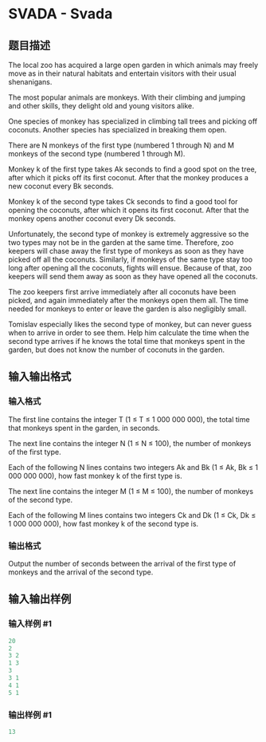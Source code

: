 # SVADA - Svada

## 题目描述

The local zoo has acquired a large open garden in which animals may freely move as in their natural habitats and entertain visitors with their usual shenanigans.

The most popular animals are monkeys. With their climbing and jumping and other skills, they delight old and young visitors alike.

One species of monkey has specialized in climbing tall trees and picking off coconuts. Another species has specialized in breaking them open.

There are N monkeys of the first type (numbered 1 through N) and M monkeys of the second type (numbered 1 through M).

Monkey k of the first type takes Ak seconds to find a good spot on the tree, after which it picks off its first coconut. After that the monkey produces a new coconut every Bk seconds.

Monkey k of the second type takes Ck seconds to find a good tool for opening the coconuts, after which it opens its first coconut. After that the monkey opens another coconut every Dk seconds.

Unfortunately, the second type of monkey is extremely aggressive so the two types may not be in the garden at the same time. Therefore, zoo keepers will chase away the first type of monkeys as soon as they have picked off all the coconuts. Similarly, if monkeys of the same type stay too long after opening all the coconuts, fights will ensue. Because of that, zoo keepers will send them away as soon as they have opened all the coconuts.

The zoo keepers first arrive immediately after all coconuts have been picked, and again immediately after the monkeys open them all. The time needed for monkeys to enter or leave the garden is also negligibly small.

Tomislav especially likes the second type of monkey, but can never guess when to arrive in order to see them. Help him calculate the time when the second type arrives if he knows the total time that monkeys spent in the garden, but does not know the number of coconuts in the garden.

## 输入输出格式

### 输入格式

The first line contains the integer T (1 ≤ T ≤ 1 000 000 000), the total time that monkeys spent in the garden, in seconds.

The next line contains the integer N (1 ≤ N ≤ 100), the number of monkeys of the first type.

Each of the following N lines contains two integers Ak and Bk (1 ≤ Ak, Bk ≤ 1 000 000 000), how fast monkey k of the first type is.

The next line contains the integer M (1 ≤ M ≤ 100), the number of monkeys of the second type.

Each of the following M lines contains two integers Ck and Dk (1 ≤ Ck, Dk ≤ 1 000 000 000), how fast monkey k of the second type is.

### 输出格式

Output the number of seconds between the arrival of the first type of monkeys and the arrival of the second type.

## 输入输出样例

### 输入样例 #1

```cpp
20
2
3 2
1 3
3
3 1
4 1
5 1
```


### 输出样例 #1

```cpp
13
```


